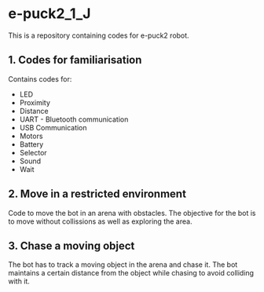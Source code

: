 
# e-puck2_1_J
This is a repository containing codes for e-puck2 robot.

## 1. Codes for familiarisation
Contains codes for:
-   LED
-   Proximity
-   Distance
-   UART - Bluetooth communication
-   USB Communication
-   Motors
-   Battery
-   Selector
-   Sound
-   Wait

## 2. Move in a restricted environment
Code to move the bot in an arena with obstacles. The objective for the bot is to move without collissions as well as exploring the area.

## 3. Chase a moving object
The bot has to track a moving object in the arena and chase it. The bot maintains a certain distance from the object while chasing to avoid colliding with it.
